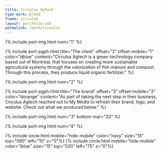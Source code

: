 ```yaml
---
title: Circulus AgTech
type-work: brand
fname: circulus
layout: portfolio-sub
permalink: /work/circulus
---
```


{% include port-img.html num="1" %}

{% include port-pgph.html title="The client" offset="2" offset-mobile="1" color="dblue" content="Circulus Agtech is a green-technology company based out of Montreal, that focuses on creating more sustainable agricultural systems through the valorization of fish manure and compost. Through this process, they produce liquid organic fertilizer." %}

{% include port-img.html num="2" %}

{% include port-pgph.html title="The brand" offset="3" offset-mobile="3" color="dorange" content="As part of taking the next step in their business, Circulus Agtech reached out to My Media to refresh their brand, logo, and website. Check out what we produced below." %}

{% include port-img.html num="3" bottom-mar="20" %}

{% include port-img.html num="4" %}

{% include circle.html mobile="hide-mobile" color="navy" size="15" top="590" left="10" z="0"%}
{% include circle.html mobile="hide-mobile" color="lblue" size="15" top="520" left="75" z="0"%}
